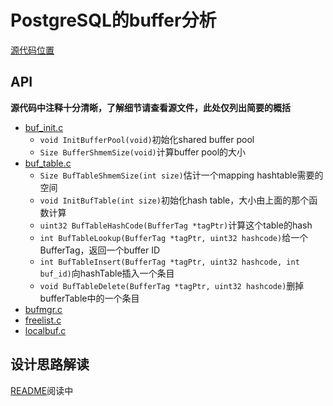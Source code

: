 # PostgreSQL的buffer分析

[源代码位置](https://github.com/postgres/postgres/tree/master/src/backend/storage/buffer)

## API

**源代码中注释十分清晰，了解细节请查看源文件，此处仅列出简要的概括**

- [buf_init.c](https://github.com/postgres/postgres/blob/master/src/backend/storage/buffer/buf_init.c)
  - `void InitBufferPool(void)`初始化shared buffer pool
  - `Size BufferShmemSize(void)`计算buffer pool的大小
- [buf_table.c](https://github.com/postgres/postgres/blob/master/src/backend/storage/buffer/buf_table.c)
  - `Size BufTableShmemSize(int size)`估计一个mapping  hashtable需要的空间
  - `void InitBufTable(int size)`初始化hash table，大小由上面的那个函数计算
  - `uint32 BufTableHashCode(BufferTag *tagPtr)`计算这个table的hash
  - `int BufTableLookup(BufferTag *tagPtr, uint32 hashcode)`给一个BufferTag，返回一个buffer ID
  - `int BufTableInsert(BufferTag *tagPtr, uint32 hashcode, int buf_id)`向hashTable插入一个条目
  - `void BufTableDelete(BufferTag *tagPtr, uint32 hashcode)`删掉bufferTable中的一个条目
- [bufmgr.c](https://github.com/postgres/postgres/blob/master/src/backend/storage/buffer/bufmgr.c)
- [freelist.c](https://github.com/postgres/postgres/blob/master/src/backend/storage/buffer/freelist.c)
- [localbuf.c](https://github.com/postgres/postgres/blob/master/src/backend/storage/buffer/localbuf.c)

## 设计思路解读

[README](https://github.com/postgres/postgres/blob/master/src/backend/storage/buffer/README)阅读中

